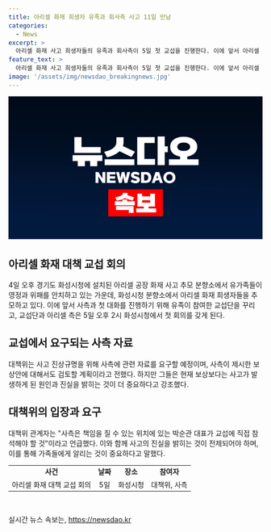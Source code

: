 ```yaml
---
title: 아리셀 화재 희생자 유족과 회사측 사고 11일 만남
categories:
  - News
excerpt: >
  아리셀 화재 사고 희생자들의 유족과 회사측이 5일 첫 교섭을 진행한다. 이에 앞서 아리셀 중대재해 참사 대책위원회가 교섭을 위한 유족 참여 교섭단을 꾸렸다고 4일 밝혔다. 대책위는 사고 진상규명과 관련 자료 요구, 보상안 검토 등을 목표로 하며, 보상보다는 진실 밝히기를 중요시하며 사측 책임자의 직접 참석을 촉구하고 있다. 해당 교섭은 사회적 이슈로 큰 주목을 받을 전망이다.
feature_text: >
  아리셀 화재 사고 희생자들의 유족과 회사측이 5일 첫 교섭을 진행한다. 이에 앞서 아리셀 중대재해 참사 대책위원회가 교섭을 위한 유족 참여 교섭단을 꾸렸다고 4일 밝혔다. 대책위는 사고 진상규명과 관련 자료 요구, 보상안 검토 등을 목표로 하며, 보상보다는 진실 밝히기를 중요시하며 사측 책임자의 직접 참석을 촉구하고 있다. 해당 교섭은 사회적 이슈로 큰 주목을 받을 전망이다.
image: '/assets/img/newsdao_breakingnews.jpg'
---
```


<p><img src="/assets/img/newsdao_breakingnews.jpg" alt="pcversion 속보" /></p>

<h2 data-ke-size="size26">아리셀 화재 대책 교섭 회의</h2>

<p data-ke-size="size16">4일 오후 경기도 화성시청에 설치된 아리셀 공장 화재 사고 추모 분향소에서 유가족들이 영정과 위패를 안치하고 있는 가운데, 화성시청 분향소에서 아리셀 화재 희생자들을 추모하고 있다. 이에 앞서 사측과 첫 대화를 진행하기 위해 유족이 참여한 교섭단을 꾸리고, 교섭단과 아리셀 측은 5일 오후 2시 화성시청에서 첫 회의를 갖게 된다.</p>

<h2 data-ke-size="size23">교섭에서 요구되는 사측 자료</h2>

<p data-ke-size="size16">대책위는 사고 진상규명을 위해 사측에 관련 자료를 요구할 예정이며, 사측이 제시한 보상안에 대해서도 검토할 계획이라고 전했다. 하지만 그들은 현재 보상보다는 사고가 발생하게 된 원인과 진실을 밝히는 것이 더 중요하다고 강조했다.</p>

<h2 data-ke-size="size23">대책위의 입장과 요구</h2>

<p data-ke-size="size16">대책위 관계자는 "사측은 책임을 질 수 있는 위치에 있는 박순관 대표가 교섭에 직접 참석해야 할 것"이라고 언급했다. 이와 함께 사고의 진실을 밝히는 것이 전제되어야 하며, 이를 통해 가족들에게 알리는 것이 중요하다고 말했다.</p>

<table>
  <tr>
    <td style="text-align: center; height: 17px;"><b>사건</b></td>
    <td style="text-align: center; height: 17px;"><b>날짜</b></td>
    <td style="text-align: center; height: 17px;"><b>장소</b></td>
    <td style="text-align: center; height: 17px;"><b>참여자</b></td>
  </tr>
  <tr>
    <td style="text-align: center;">아리셀 화재 대책 교섭 회의</td>
    <td style="text-align: center;">5일</td>
    <td style="text-align: center;">화성시청</td>
    <td style="text-align: center;">대책위, 사측</td>
  </tr>
</table>

<p data-ke-size="size16">&nbsp;</p>
실시간 뉴스 속보는, <a href="https://newsdao.kr" rel="dofollow">https://newsdao.kr</a>


